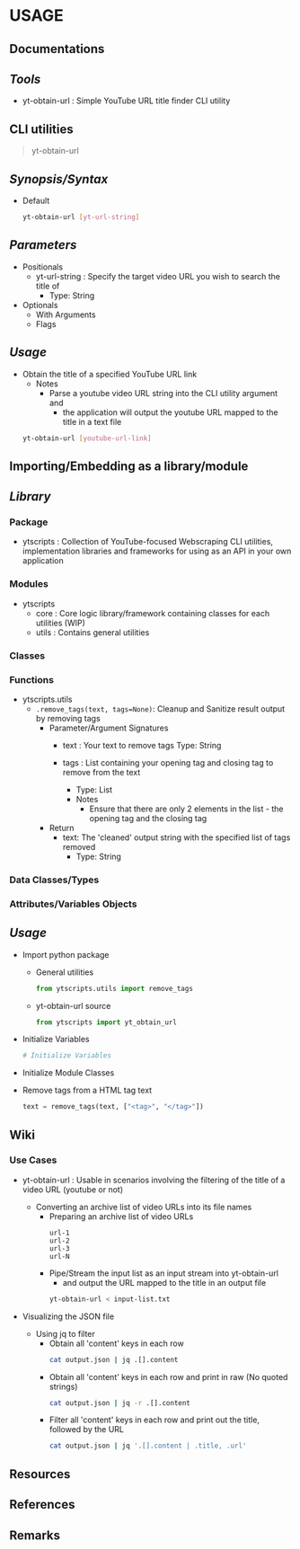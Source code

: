 USAGE
=====

## Documentations

*Tools*
-------
+ yt-obtain-url : Simple YouTube URL title finder CLI utility


## CLI utilities

> yt-obtain-url

*Synopsis/Syntax*
-----------------
- Default
    ```bash
    yt-obtain-url [yt-url-string]
    ```

*Parameters*
------------
- Positionals
    - yt-url-string : Specify the target video URL you wish to search the title of
        + Type: String
- Optionals
    - With Arguments
    - Flags

*Usage*
-------
- Obtain the title of a specified YouTube URL link
    - Notes
        - Parse a youtube video URL string into the CLI utility argument and
            + the application will output the youtube URL mapped to the title in a text file
    ```bash
    yt-obtain-url [youtube-url-link]
    ```

## Importing/Embedding as a library/module

*Library*
---------

### Package
- ytscripts : Collection of YouTube-focused Webscraping CLI utilities, implementation libraries and frameworks for using as an API in your own application

### Modules
- ytscripts
    - core : Core logic library/framework containing classes for each utilities (WIP)
    - utils : Contains general utilities

### Classes

### Functions
- ytscripts.utils
    - `.remove_tags(text, tags=None)`: Cleanup and Sanitize result output by removing tags
        - Parameter/Argument Signatures
            - text : Your text to remove tags
                Type: String

            - tags : List containing your opening tag and closing tag to remove from the text
                + Type: List
                - Notes
                    + Ensure that there are only 2 elements in the list - the opening tag and the closing tag
        - Return
            - text: The 'cleaned' output string with the specified list of tags removed
                + Type: String

### Data Classes/Types

### Attributes/Variables Objects

*Usage*
-------
- Import python package
    - General utilities
        ```python
        from ytscripts.utils import remove_tags
        ```
    - yt-obtain-url source
        ```python
        from ytscripts import yt_obtain_url
        ```

- Initialize Variables
    ```python
    # Initialize Variables
    ```

- Initialize Module Classes

- Remove tags from a HTML tag text
    ```python
    text = remove_tags(text, ["<tag>", "</tag>"])
    ```

## Wiki

### Use Cases
- yt-obtain-url : Usable in scenarios involving the filtering of the title of a video URL (youtube or not)
    - Converting an archive list of video URLs into its file names
        - Preparing an archive list of video URLs
            ```
            url-1
            url-2
            url-3
            url-N
            ```
        - Pipe/Stream the input list as an input stream into yt-obtain-url
            + and output the URL mapped to the title in an output file
            ```bash
            yt-obtain-url < input-list.txt
            ```

- Visualizing the JSON file
    - Using jq to filter
        - Obtain all 'content' keys in each row
            ```bash
            cat output.json | jq .[].content
            ```
        - Obtain all 'content' keys in each row and print in raw (No quoted strings)
            ```bash
            cat output.json | jq -r .[].content
            ```
        - Filter all 'content' keys in each row and print out the title, followed by the URL
            ```bash
            cat output.json | jq '.[].content | .title, .url'
            ```

## Resources

## References

## Remarks

